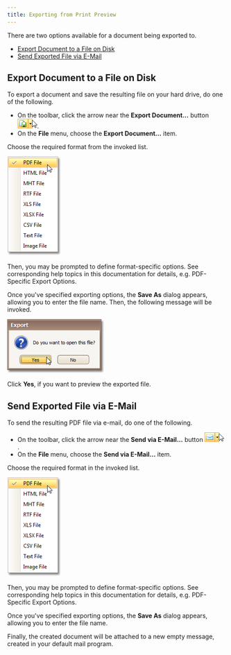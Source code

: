 ```yaml
---
title: Exporting from Print Preview
---
```

There are two options available for a document being exported to.
* [Export Document to a File on Disk](#disk)
* [Send Exported File via E-Mail](#mail)

## <a name="disk"/>Export Document to a File on Disk
To export a document and save the resulting file on your hard drive, do one of the following.
* On the toolbar, click the arrow near the **Export Document...** button ![previewExportArrow](../../../../images/Img7323.png).
* On the **File** menu, choose the **Export Document...** item.

Choose the required format from the invoked list.

![previewExportPDF](../../../../images/Img7319.png)

Then, you may be prompted to define format-specific options. See corresponding help topics in this documentation for details, e.g. PDF-Specific Export Options.

Once you've specified exporting options, the **Save As** dialog appears, allowing you to enter the file name. Then, the following message will be invoked.

![previewMsgBoxExport](../../../../images/Img7322.png)

Click **Yes**, if you want to preview the exported file.

## <a name="mail"/>Send Exported File via E-Mail
To send the resulting PDF file via e-mail, do one of the following.
* On the toolbar, click the arrow near the **Send via E-Mail...** button ![previewSendViaMailPDF](../../../../images/Img7324.png).
* On the **File** menu, choose the **Send via E-Mail...** item.

Choose the required format in the invoked list.

![previewExportPDF](../../../../images/Img7319.png)

Then, you may be prompted to define format-specific options. See corresponding help topics in this documentation for details, e.g. PDF-Specific Export Options.

Once you've specified exporting options, the **Save As** dialog appears, allowing you to enter the file name.

Finally, the created document will be attached to a new empty message, created in your default mail program.